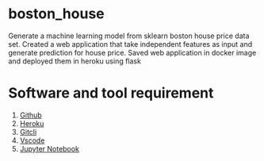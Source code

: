 # boston_house
Generate a machine learning model from sklearn boston house price data set.
Created a web application that take independent features as input and generate prediction for house price.
Saved web application in docker image and deployed them in heroku using flask


# Software and tool requirement
1. [Github](https://github.com/)
2. [Heroku](https://www.heroku.com/)
3. [Gitcli](https://git-scm.com/downloads)
4. [Vscode](https://code.visualstudio.com/)
5. [Jupyter Notebook](https://jupyter.org/)
